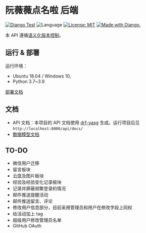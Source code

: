 # 阮薇薇点名啦 后端


[![Django Test](https://github.com/uestc-msc/uestcmsc_webapp_backend/actions/workflows/django-test.yml/badge.svg)](https://github.com/uestc-msc/uestcmsc_webapp_backend/actions/workflows/django-test.yml)
![Language](https://img.shields.io/badge/Python-3.7~3.9-blue.svg)
[![License: MIT](https://img.shields.io/badge/License-MIT-yellow.svg)](https://opensource.org/licenses/MIT)
<a href="http://www.djangoproject.com/"><img src="https://www.djangoproject.com/m/img/badges/djangomade124x25.gif" border="0" alt="Made with Django." title="Made with Django." /></a>


本 API 遵循[语义化版本控制](https://semver.org/lang/zh-CN/)。

## 运行 & 部署

运行环境：

* Ubuntu 18.04 / Windows 10, 
* Python 3.7~3.9

[部署文档](docs/deploy/deploy.md)

## 文档

* API 文档：本项目的 API 文档使用 [drf-yasg](https://github.com/axnsan12/drf-yasg/) 生成。运行项目后见 `http://localhost:8000/api/docs/`
* [数据模型文档](docs/models.md)

## TO-DO

* 微信用户迁移
* 留言板块
* 云盘及图片板块
* 经验及经验变化记录板块
* 记录并屏蔽频繁登录的情况
* 邮件推送提醒活动
* 邮件推送留言、评论
* 修改用户信息部分，目前采用管理员和用户在修改字段上同权
* 给活动加上 tag
* 超级用户修改管理员名单
* GitHub OAuth
